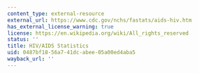 ```yaml
---
content_type: external-resource
external_url: https://www.cdc.gov/nchs/fastats/aids-hiv.htm
has_external_license_warning: true
license: https://en.wikipedia.org/wiki/All_rights_reserved
status: ''
title: HIV/AIDS Statistics
uid: 0487bf18-56a7-41dc-abee-05a00ed4aba5
wayback_url: ''
---
```

